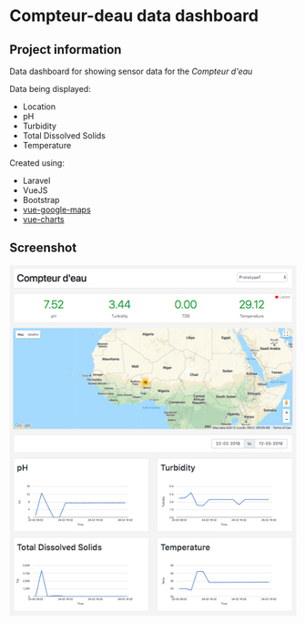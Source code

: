 # Compteur-deau data dashboard

## Project information
Data dashboard for showing sensor data for the _Compteur d'eau_

Data being displayed:
- Location
- pH
- Turbidity
- Total Dissolved Solids
- Temperature

Created using: 
- Laravel
- VueJS 
- Bootstrap 
- [vue-google-maps](https://github.com/heavyy/vue2-google-maps)
- [vue-charts](https://github.com/haydenbbickerton/vue-charts)

## Screenshot

![App](public/img/screenshot.png)